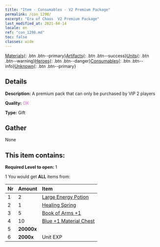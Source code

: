 ```yaml
---
title: "Item - Consumables - V2 Premium Package"
permalink: /con_1298/
excerpt: "Era of Chaos  V2 Premium Package"
last_modified_at: 2021-04-14
locale: en
ref: "con_1298.md"
toc: false
classes: wide
---
```

 [Materials](/Items/){: .btn .btn--primary}[Artifacts](/Items/Artifacts/){: .btn .btn--success}[Units](/Items/Units/){: .btn .btn--warning}[Heroes](/Items/Heroes/){: .btn .btn--danger}[Consumables](/Items/Consumables/){: .btn .btn--info}[Unknown](/Items/Unknown/){: .btn .btn--primary}

## Details
 **Description:** A premium pack that can only be purchased by VIP 2 players

 **Quality:** <span style="color: #DA70D6">OK</span>

 **Type:** Gift

## Gather

  None

## This item contains:

 **Required Level to open:** 1

 1 You would get **ALL** items  from:

  | Nr | Amount |     Item    |
  |:---|:-------|:------------|
  | 1 | 2 | [Large Energy Potion](/Items/con_706/) | 
  | 2 | 1 | [Healing Spring](/Items/con_1333/) | 
  | 3 | 5 | [Book of Arms +1](/Items/mat_25/) | 
  | 4 | 10 | [Blue +1 Material Chest](/Items/con_1257/) | 
  | 5 |  **20000x** | <i class="fas fa-coins"/> |  | 
  | 6 |  **2000x** | Unit EXP |  | 
